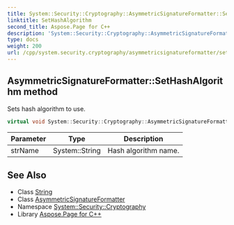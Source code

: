 ```yaml
---
title: System::Security::Cryptography::AsymmetricSignatureFormatter::SetHashAlgorithm method
linktitle: SetHashAlgorithm
second_title: Aspose.Page for C++
description: 'System::Security::Cryptography::AsymmetricSignatureFormatter::SetHashAlgorithm method. Sets hash algorithm to use in C++.'
type: docs
weight: 200
url: /cpp/system.security.cryptography/asymmetricsignatureformatter/sethashalgorithm/
---
```

## AsymmetricSignatureFormatter::SetHashAlgorithm method


Sets hash algorithm to use.

```cpp
virtual void System::Security::Cryptography::AsymmetricSignatureFormatter::SetHashAlgorithm(System::String strName)=0
```


| Parameter | Type | Description |
| --- | --- | --- |
| strName | System::String | Hash algorithm name. |

## See Also

* Class [String](../../../system/string/)
* Class [AsymmetricSignatureFormatter](../)
* Namespace [System::Security::Cryptography](../../)
* Library [Aspose.Page for C++](../../../)

